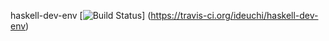haskell-dev-env [![Build Status](https://api.travis-ci.org/exKAZUu/haskell-dev-env.png?branch=master)]
(https://travis-ci.org/ideuchi/haskell-dev-env)
